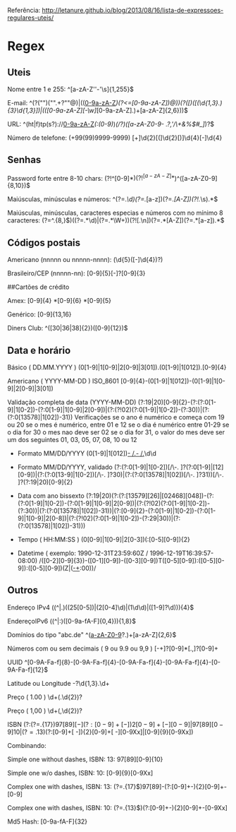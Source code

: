 Referência: http://letanure.github.io/blog/2013/08/16/lista-de-expressoes-regulares-uteis/

# Regex

## Uteis

Nome entre 1 e 255: ^[a-zA-Z''-'\s]{1,255}$

E-mail: ^(?("")("".+?""@)|(([0-9a-zA-Z]((\.(?!\.))|[-!#\$%&'\*\+/=\?\^`\{\}\|~\w])*)(?<=[0-9a-zA-Z])@))(?(\[)(\[(\d{1,3}\.){3}\d{1,3}\])|(([0-9a-zA-Z][-\w]*[0-9a-zA-Z]\.)+[a-zA-Z]{2,6}))$

URL: ^(ht|f)tp(s?)\:\/\/[0-9a-zA-Z]([-.\w]*[0-9a-zA-Z])*(:(0-9)*)*(\/?)([a-zA-Z0-9\- \.\?\,\'\/\\\+&amp;%\$#_]*)?$

Número de telefone: (+99(99)9999-9999) [\+]\d{2}[\(]\d{2}[\)]\d{4}[\-]\d{4}

## Senhas

Password forte entre 8-10 chars: (?!^[0-9]*$)(?!^[a-zA-Z]*$)^([a-zA-Z0-9]{8,10})$

Maiúsculas, minúsculas e números: ^(?=.*\d)(?=.*[a-z])(?=.*[A-Z])(?!.*\s).*$

Maiúsculas, minúsculas, caracteres especias e números com no mínimo 8 caracteres: (?=^.{8,}$)((?=.*\d)|(?=.*\W+))(?![.\n])(?=.*[A-Z])(?=.*[a-z]).*$

## Códigos postais

Americano (nnnnn ou nnnnn-nnnn): (\d{5}([\-]\d{4})?)

Brasileiro/CEP (nnnnn-nn): [0-9]{5}[\-]?[0-9]{3}

##Cartões de crédito

Amex: [0-9]{4} *[0-9]{6} *[0-9]{5}

Genérico: [0-9]{13,16}

Diners Club: ^([30|36|38]{2})([0-9]{12})$

## Data e horário

Básico ( DD.MM.YYYY ) (0[1-9]|1[0-9]|2[0-9]|3[01]).(0[1-9]|1[012]).[0-9]{4}

Americano ( YYYY-MM-DD ) ISO_8601 [0-9]{4}-(0[1-9]|1[012])-(0[1-9]|1[0-9]|2[0-9]|3[01])

Validação completa de data (YYYY-MM-DD) (?:19|20)[0-9]{2}-(?:(?:0[1-9]|1[0-2])-(?:0[1-9]|1[0-9]|2[0-9])|(?:(?!02)(?:0[1-9]|1[0-2])-(?:30))|(?:(?:0[13578]|1[02])-31))
Verificações
se o ano é numérico e começa com 19 ou 20
se o mes é numérico, entre 01 e 12
se o dia é numérico entre 01-29
se o dia for 30 o mes nao deve ser 02
se o dia for 31, o valor do mes deve ser um dos seguintes 01, 03, 05, 07, 08, 10 ou 12

- Formato MM/DD/YYYY (0[1-9]|1[012])[- /.](0[1-9]|[12][0-9]|3[01])[- /.](19|20)\d\d 

- Formato MM/DD/YYYY, validado (?:(?:0[1-9]|1[0-2])[\/\\-. ]?(?:0[1-9]|[12][0-9])|(?:(?:0[13-9]|1[0-2])[\/\\-. ]?30)|(?:(?:0[13578]|1[02])[\/\\-. ]?31))[\/\\-. ]?(?:19|20)[0-9]{2} 

- Data com ano bissexto (?:19|20)(?:(?:[13579][26]|[02468][048])-(?:(?:0[1-9]|1[0-2])-(?:0[1-9]|1[0-9]|2[0-9])|(?:(?!02)(?:0[1-9]|1[0-2])-(?:30))|(?:(?:0[13578]|1[02])-31))|(?:[0-9]{2}-(?:0[1-9]|1[0-2])-(?:0[1-9]|1[0-9]|2[0-8])|(?:(?!02)(?:0[1-9]|1[0-2])-(?:29|30))|(?:(?:0[13578]|1[02])-31))) 

- Tempo ( HH:MM:SS ) (0[0-9]|1[0-9]|2[0-3])(:[0-5][0-9]){2} 

- Datetime ( exemplo: 1990-12-31T23:59:60Z / 1996-12-19T16:39:57-08:00) /([0-2][0-9]{3})\-([0-1][0-9])\-([0-3][0-9])T([0-5][0-9])\:([0-5][0-9])\:([0-5][0-9])(Z|([\-\+]([0-1][0-9])\:00))/

## Outros

Endereço IPv4 ((^|\.)((25[0-5])|(2[0-4]\d)|(1\d\d)|([1-9]?\d))){4}$

EndereçoIPv6 ((^|:)([0-9a-fA-F]{0,4})){1,8}$

Domínios do tipo "abc.de" ^([a-zA-Z0-9]([a-zA-Z0-9\-]{0,61}[a-zA-Z0-9])?\.)+[a-zA-Z]{2,6}$

Números com ou sem decimais ( 9 ou 9.9 ou 9,9 ) [-+]?[0-9]*[.,]?[0-9]+

UUID ^[0-9A-Fa-f]{8}\-[0-9A-Fa-f]{4}\-[0-9A-Fa-f]{4}\-[0-9A-Fa-f]{4}\-[0-9A-Fa-f]{12}$

Latitude ou Longitude -?\d{1,3}\.\d+

Preço ( 1.00 ) \d+(\.\d{2})?

Preço ( 1,00 ) \d+(,\d{2})?

ISBN (?:(?=.{17}$)97[89][ -](?:[0-9]+[ -]){2}[0-9]+[ -][0-9]|97[89][0-9]{10}|(?=.{13}$)(?:[0-9]+[ -]){2}[0-9]+[ -][0-9Xx]|[0-9]{9}[0-9Xx])

Combinando:

Simple one without dashes, ISBN: 13: 97[89][0-9]{10}

Simple one w/o dashes, ISBN: 10: [0-9]{9}[0-9Xx]

Complex one with dashes, ISBN: 13: (?=.{17}$)97[89]-(?:[0-9]+-){2}[0-9]+-[0-9]

Complex one with dashes, ISBN: 10: (?=.{13}$)(?:[0-9]+-){2}[0-9]+-[0-9Xx]

Md5 Hash: [0-9a-fA-F]{32}
